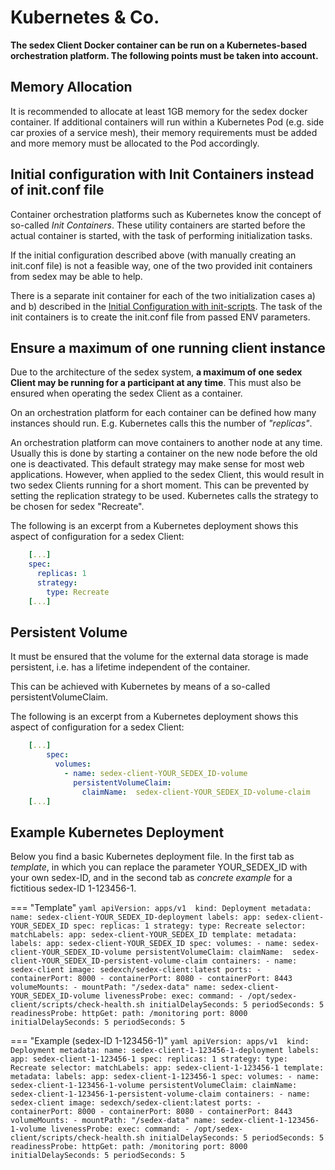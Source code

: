 # Kubernetes & Co.

**The sedex Client Docker container can be run on a Kubernetes-based orchestration platform. The following points must be taken into account.**

## Memory Allocation
It is recommended to allocate at least 1GB memory for the sedex docker container. If additional containers will run within a Kubernetes Pod (e.g. side car proxies of a service mesh), their memory requirements must be added and more memory must be allocated to the Pod accordingly.


## Initial configuration with Init Containers instead of init.conf file

Container orchestration platforms such as Kubernetes know the concept of so-called *Init Containers*. These utility containers are started before the actual container is started, with the task of performing initialization tasks.

If the initial configuration described above (with manually creating an init.conf file) is not a feasible way, one of the two provided init containers from sedex may be able to help.

There is a separate init container for each of the two initialization cases a) and b) described in the [Initial Configuration with init-scripts](../initial-configuration/initial_configuration_with_init-scripts.md). The task of the init containers is to create the init.conf file from passed ENV parameters.


## Ensure a maximum of one running client instance 

Due to the architecture of the sedex system, **a maximum of one sedex Client may be running for a participant at any time**. This must also be ensured when operating the sedex Client as a container.

On an orchestration platform for each container can be defined how many instances should run. E.g. Kubernetes calls this the number of *"replicas"*.

An orchestration platform can move containers to another node at any time. Usually this is done by starting a container on the new node before the old one is deactivated. This default strategy may make sense for most web applications. However, when applied to the sedex Client, this would result in two sedex Clients running for a short moment. This can be prevented by setting the replication strategy to be used. Kubernetes calls the strategy to be chosen for sedex "Recreate".

The following is an excerpt from a Kubernetes deployment shows this aspect of configuration for a sedex Client:

```yaml
    [...]
    spec:
      replicas: 1
      strategy:
        type: Recreate
    [...]
```

## Persistent Volume

It must be ensured that the volume for the external data storage is made persistent, i.e. has a lifetime independent of the container.

This can be achieved with Kubernetes by means of a so-called persistentVolumeClaim. 

The following is an excerpt from a Kubernetes deployment shows this aspect of configuration for a sedex Client:

```yaml
    [...]
        spec:
          volumes:
            - name: sedex-client-YOUR_SEDEX_ID-volume
              persistentVolumeClaim:
                claimName:  sedex-client-YOUR_SEDEX_ID-volume-claim
    [...]
```



## Example Kubernetes Deployment

Below you find a basic Kubernetes deployment file. In the first tab as *template*, in which you can replace the parameter YOUR_SEDEX_ID with your own sedex-ID, and in the second tab as *concrete example* for a fictitious sedex-ID 1-123456-1.

=== "Template"
    ``` yaml
    apiVersion: apps/v1 
    kind: Deployment
    metadata:
      name: sedex-client-YOUR_SEDEX_ID-deployment
      labels:
        app: sedex-client-YOUR_SEDEX_ID
    spec:
      replicas: 1
      strategy:
        type: Recreate
      selector:
        matchLabels:
          app: sedex-client-YOUR_SEDEX_ID
      template:
        metadata:
          labels:
            app: sedex-client-YOUR_SEDEX_ID
        spec:
          volumes:
            - name: sedex-client-YOUR_SEDEX_ID-volume
              persistentVolumeClaim:
                claimName:  sedex-client-YOUR_SEDEX_ID-persistent-volume-claim
          containers:
          - name: sedex-client
            image: sedexch/sedex-client:latest
            ports:
            - containerPort: 8000
            - containerPort: 8080
            - containerPort: 8443
            volumeMounts:
            - mountPath: "/sedex-data"
              name: sedex-client-YOUR_SEDEX_ID-volume
            livenessProbe:
              exec:
                command:
                - /opt/sedex-client/scripts/check-health.sh
              initialDelaySeconds: 5
              periodSeconds: 5
            readinessProbe:
              httpGet:
                path: /monitoring
                port: 8000
              initialDelaySeconds: 5
              periodSeconds: 5
    ```

=== "Example (sedex-ID 1-123456-1)"
    ``` yaml
    apiVersion: apps/v1 
    kind: Deployment
    metadata:
      name: sedex-client-1-123456-1-deployment
      labels:
        app: sedex-client-1-123456-1
    spec:
      replicas: 1
      strategy:
        type: Recreate
      selector:
        matchLabels:
          app: sedex-client-1-123456-1
      template:
        metadata:
          labels:
            app: sedex-client-1-123456-1
        spec:
          volumes:
            - name: sedex-client-1-123456-1-volume
              persistentVolumeClaim:
                claimName:  sedex-client-1-123456-1-persistent-volume-claim
          containers:
          - name: sedex-client
            image: sedexch/sedex-client:latest
            ports:
            - containerPort: 8000
            - containerPort: 8080
            - containerPort: 8443
            volumeMounts:
            - mountPath: "/sedex-data"
              name: sedex-client-1-123456-1-volume
            livenessProbe:
              exec:
                command:
                - /opt/sedex-client/scripts/check-health.sh
              initialDelaySeconds: 5
              periodSeconds: 5
            readinessProbe:
              httpGet:
                path: /monitoring
                port: 8000
              initialDelaySeconds: 5
              periodSeconds: 5
    ```